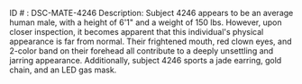 ID # : DSC-MATE-4246
Description: Subject 4246 appears to be an average human male, with a height of 6'1" and a weight of 150 lbs. However, upon closer inspection, it becomes apparent that this individual's physical appearance is far from normal. Their frightened mouth, red clown eyes, and 2-color band on their forehead all contribute to a deeply unsettling and jarring appearance. Additionally, subject 4246 sports a jade earring, gold chain, and an LED gas mask.